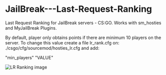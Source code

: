 # JailBreak---Last-Request-Ranking
Last Request Ranking for JailBreak servers - CS:GO. Works with sm_hosties and MyJailBreak Plugins.


By default, player only obtains points if there are minimum 10 players on the server. To change this value create a file lr_rank.cfg on: ./csgo/cfg/sourcemod/hosties_lr.cfg and add:

"min_players" "VALUE"

![LR Ranking image](https://i.gyazo.com/ba3f67bdd3ad3a65976b42cdb23d7251.png)
